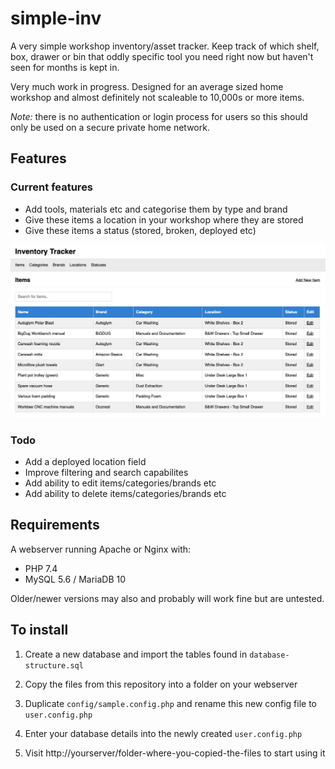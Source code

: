 # simple-inv

A very simple workshop inventory/asset tracker. Keep track of which shelf, box, drawer or bin that oddly specific tool you need right now but haven't seen for months is kept in.

Very much work in progress. Designed for an average sized home workshop and almost definitely not scaleable to 10,000s or more items.

*Note:* there is no authentication or login process for users so this should only be used on a secure private home network.

## Features

### Current features

* Add tools, materials etc and categorise them by type and brand
* Give these items a location in your workshop where they are stored
* Give these items a status (stored, broken, deployed etc)

![Inventory Tracker](/assets/screenshot.png?raw=true "Inventory Tracker")

### Todo

* Add a deployed location field
* Improve filtering and search capabilites
* Add ability to edit items/categories/brands etc
* Add ability to delete items/categories/brands etc

## Requirements

A webserver running Apache or Nginx with:

* PHP 7.4
* MySQL 5.6 / MariaDB 10

Older/newer versions may also and probably will work fine but are untested.

## To install

1) Create a new database and import the tables found in `database-structure.sql`

2) Copy the files from this repository into a folder on your webserver

3) Duplicate `config/sample.config.php` and rename this new config file to `user.config.php`

4) Enter your database details into the newly created `user.config.php`

5) Visit http://yourserver/folder-where-you-copied-the-files to start using it
